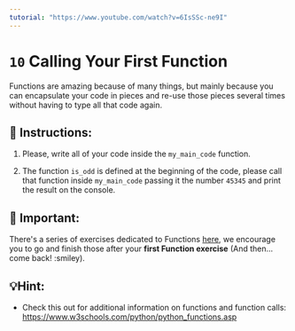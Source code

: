 ```yaml
---
tutorial: "https://www.youtube.com/watch?v=6IsSSc-ne9I"
---
```


# `10` Calling Your First Function

Functions are amazing because of many things, but mainly because you can encapsulate your code in pieces and re-use those pieces several times without having to type all that code again.

## 📝 Instructions:

1. Please, write all of your code inside the `my_main_code` function.

2. The function `is_odd` is defined at the beginning of the code, please call that function inside `my_main_code` passing it the number `45345` and print the result on the console.


## :mag_right: Important:

There's a series of exercises dedicated to Functions [here](https://github.com/4GeeksAcademy/python-functions-programming-exercises), we encourage you to go and finish those after your **first Function exercise** (And then... come back! :smiley).


## 💡Hint: 

+ Check this out for additional information on functions and function calls: https://www.w3schools.com/python/python_functions.asp